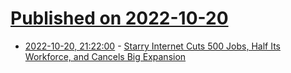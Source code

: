 # [Published on 2022-10-20](index.md)

* [2022-10-20, 21:22:00](https://tech.slashdot.org/story/22/10/20/1844259/starry-internet-cuts-500-jobs-half-its-workforce-and-cancels-big-expansion?utm_source=rss1.0mainlinkanon&utm_medium=feed) - [Starry Internet Cuts 500 Jobs, Half Its Workforce, and Cancels Big Expansion](https://tech.slashdot.org/story/22/10/20/1844259/starry-internet-cuts-500-jobs-half-its-workforce-and-cancels-big-expansion?utm_source=rss1.0mainlinkanon&utm_medium=feed)
